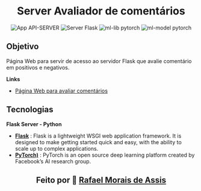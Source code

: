 <div align="center">
<h1>Server Avaliador de comentários</h1>
<p align="center">
  <img src="https://img.shields.io/badge/app-api--server-success" alt="App API-SERVER">
  <img src="https://img.shields.io/badge/server-python--flask-orange" alt="Server Flask">
  <img src="https://img.shields.io/badge/ml--lib-pytorch-orange" alt="ml-lib pytorch">
  <img src="https://img.shields.io/badge/ml--model-RNN--LSTM-orange" alt="ml-model pytorch">
</p>
</div>

## Objetivo

Página Web para servir de acesso ao servidor Flask que avalie comentário em positivos e negativos.

**Links**
+ [Página Web para avaliar comentários](https://rafanthx13.github.io/rating-comments-app/)

  

## Tecnologias

**Flask Server - Python**

+ **[Flask](https://flask.palletsprojects.com/en/1.1.x/)** : Flask is a lightweight WSGI web application framework. It is designed to make getting started quick and easy, with the ability to scale up to complex applications.
+ **[PyTorch)](https://pytorch.org/)** : PyTorch is an open source deep learning platform created by Facebook’s AI research group.


<h2 align="center">Feito por &#128640; <a href="https://rafanthx13.github.io/">Rafael Morais de Assis</a></h2>